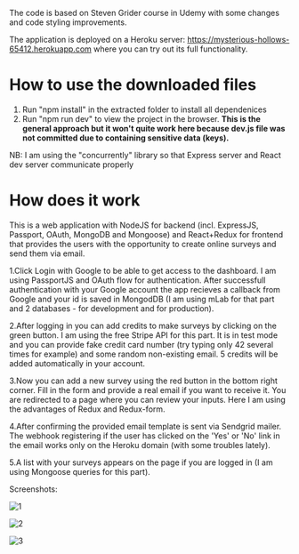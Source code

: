 The code is based on Steven Grider course in Udemy with some changes and code styling improvements.

The application is deployed on a Heroku server: https://mysterious-hollows-65412.herokuapp.com where you can try out its full functionality.

# How to use the downloaded files

1) Run "npm install" in the extracted folder to install all dependenices
2) Run "npm run dev" to view the project in the browser. **This is the general approach but it won't quite work here because dev.js file was not committed due to containing sensitive data (keys).**

NB: I am using the "concurrently" library so that Express server and React dev server communicate properly

# How does it work

This is a web application with NodeJS for backend (incl. ExpressJS, Passport, OAuth, MongoDB and Mongoose) and React+Redux for frontend that provides the users with the opportunity to create online surveys and send them via email.

1.Click Login with Google to be able to get access to the dashboard. I am using PassportJS and OAuth flow for authentication. After successfull authentication with your Google account the app recieves a callback from Google and your id is saved in MongodDB (I am using mLab for that part and 2 databases - for development and for production).

2.After logging in you can add credits to make surveys by clicking on the green button. I am using the free Stripe API for this part. It is in test mode and you can provide fake credit card number (try typing only 42 several times for example) and some random non-existing email. 5 credits will be added automatically in your account.

3.Now you can add a new survey using the red button in the bottom right corner. Fill in the form and provide a real email if you want to receive it. You are redirected to a page where you can review your inputs. Here I am using the advantages of Redux and Redux-form. 

4.After confirming the provided email template is sent via Sendgrid mailer. The webhook registering if the user has clicked on the 'Yes' or 'No' link in the email works only on the Heroku domain (with some troubles lately).

5.A list with your surveys appears on the page if you are logged in (I am using Mongoose queries for this part).

Screenshots:

![1](https://user-images.githubusercontent.com/13184341/76682017-0e59fb80-6601-11ea-96d3-04d04e789631.PNG)

![2](https://user-images.githubusercontent.com/13184341/76682021-10bc5580-6601-11ea-9096-ed889a381ce6.PNG)

![3](https://user-images.githubusercontent.com/13184341/76682022-11ed8280-6601-11ea-96e4-a7eace000490.PNG)
